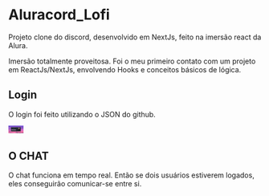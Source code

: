 # Aluracord_Lofi
Projeto clone do discord, desenvolvido em NextJs, feito na imersão react da Alura.

Imersão totalmente proveitosa. Foi o meu primeiro contato com um projeto em ReactJs/NextJs, envolvendo Hooks e conceitos básicos de lógica.

## Login
O login foi feito utilizando o JSON do github.

<img src="./print/print.jpg" width="30">

## O CHAT
O chat funciona em tempo real. Então se dois usuários estiverem logados, eles conseguirão comunicar-se entre si.
